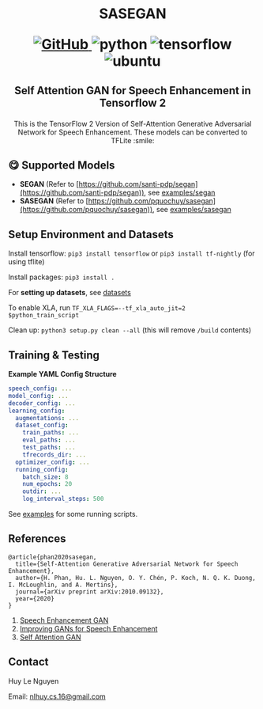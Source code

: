 <h1 align="center">
<p>SASEGAN</p>
<p align="center">
<a href="https://github.com/usimarit/selfattention-segan/blob/master/LICENSE">
  <img alt="GitHub" src="https://img.shields.io/github/license/usimarit/selfattention-segan?style=for-the-badge&logo=apache">
</a>
<img alt="python" src="https://img.shields.io/badge/python-%3E%3D3.6-blue?style=for-the-badge&logo=python">
<img alt="tensorflow" src="https://img.shields.io/badge/tensorflow-%3E%3D2.3.0-orange?style=for-the-badge&logo=tensorflow">
<img alt="ubuntu" src="https://img.shields.io/badge/ubuntu-%3E%3D18.04-blueviolet?style=for-the-badge&logo=ubuntu">
</p>
</h1>
<h2 align="center">
<p>Self Attention GAN for Speech Enhancement in Tensorflow 2</p>
</h2>

<p align="center">
This is the TensorFlow 2 Version of Self-Attention Generative Adversarial Network for Speech Enhancement. These models can be converted to TFLite :smile:
</p>

## :yum: Supported Models

- **SEGAN** (Refer to [https://github.com/santi-pdp/segan](https://github.com/santi-pdp/segan)), see [examples/segan](./examples/segan)
- **SASEGAN** (Refer to [https://github.com/pquochuy/sasegan](https://github.com/pquochuy/sasegan)), see [examples/sasegan](./examples/sasegan)

## Setup Environment and Datasets

Install tensorflow: `pip3 install tensorflow` or `pip3 install tf-nightly` (for using tflite)

Install packages: `pip3 install .`

For **setting up datasets**, see [datasets](sasegan/datasets/README.md)

To enable XLA, run `TF_XLA_FLAGS=--tf_xla_auto_jit=2 $python_train_script`

Clean up: `python3 setup.py clean --all` (this will remove `/build` contents)

## Training & Testing

**Example YAML Config Structure**

```yaml
speech_config: ...
model_config: ...
decoder_config: ...
learning_config:
  augmentations: ...
  dataset_config:
    train_paths: ...
    eval_paths: ...
    test_paths: ...
    tfrecords_dir: ...
  optimizer_config: ...
  running_config:
    batch_size: 8
    num_epochs: 20
    outdir: ...
    log_interval_steps: 500
```

See [examples](./examples/) for some running scripts.

## References

```
@article{phan2020sasegan,
  title={Self-Attention Generative Adversarial Network for Speech Enhancement},
  author={H. Phan, Hu. L. Nguyen, O. Y. Chén, P. Koch, N. Q. K. Duong, I. McLoughlin, and A. Mertins},
  journal={arXiv preprint arXiv:2010.09132},
  year={2020}
}
```

1. [Speech Enhancement GAN](https://github.com/santi-pdp/segan)
2. [Improving GANs for Speech Enhancement](https://github.com/pquochuy/idsegan)
3. [Self Attention GAN](https://github.com/brain-research/self-attention-gan)

## Contact

Huy Le Nguyen

Email: nlhuy.cs.16@gmail.com